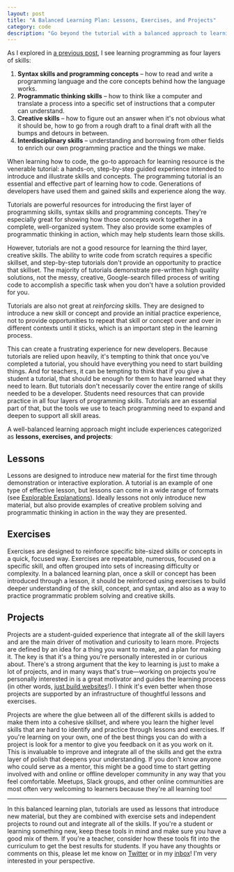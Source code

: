 ```yaml
---
layout: post
title: "A Balanced Learning Plan: Lessons, Exercises, and Projects"
category: code
description: "Go beyond the tutorial with a balanced approach to learning programming."
---
```


As I explored in [a previous post](/the-four-layers-of-programming-skills/), I see learning programming as four layers of skills:

1. **Syntax skills and programming concepts** – how to read and write a programming language and the core concepts behind how the language works.
2. **Programmatic thinking skills** – how to think like a computer and translate a process into a specific set of instructions that a computer can understand.
3. **Creative skills** – how to figure out an answer when it's not obvious what it should be, how to go from a rough draft to a final draft with all the bumps and detours in between.
4. **Interdisciplinary skills** – understanding and borrowing from other fields to enrich our own programming practice and the things we make.

When learning how to code, the go-to approach for learning resource is the venerable tutorial: a hands-on, step-by-step guided experience intended to introduce and illustrate skills and concepts. The programming tutorial is an essential and effective part of learning how to code. Generations of developers have used them and gained skills and experience along the way.

Tutorials are powerful resources for introducing the first layer of programming skills, syntax skills and programming concepts. They're especially great for showing how those concepts work together in a complete, well-organized system. They also provide some examples of programmatic thinking in action, which may help students learn those skills.

However, tutorials are not a good resource for learning the third layer, creative skills. The ability to write code from scratch requires a specific skillset, and step-by-step tutorials don't provide an opportunity to practice that skillset. The majority of tutorials demonstrate pre-written high quality solutions, not the messy, creative, Google-search filled process of writing code to accomplish a specific task when you don't have a solution provided for you.

Tutorials are also not great at _reinforcing_ skills. They are designed to introduce a new skill or concept and provide an initial practice experience, not to provide opportunities to repeat that skill or concept over and over in different contexts until it sticks, which is an important step in the learning process.

This can create a frustrating experience for new developers. Because tutorials are relied upon heavily, it's tempting to think that once you've completed a tutorial, you should have everything you need to start building things. And for teachers, it can be tempting to think that if you give a student a tutorial, that should be enough for them to have learned what they need to learn. But tutorials don't necessarily cover the entire range of skills needed to be a developer. Students need resources that can provide practice in all four layers of programming skills. Tutorials are an essential part of that, but the tools we use to teach programming need to expand and deepen to support all skill areas.

A well-balanced learning approach might include experiences categorized as **lessons, exercises, and projects**:

## Lessons

Lessons are designed to introduce new material for the first time through demonstration or interactive exploration. A tutorial is an example of one type of effective lesson, but lessons can come in a wide range of formats (see [Explorable Explanations](http://explorabl.es)). Ideally lessons not only introduce new material, but also provide examples of creative problem solving and programmatic thinking in action in the way they are presented.

## Exercises

Exercises are designed to reinforce specific bite-sized skills or concepts in a quick, focused way. Exercises are repeatable, numerous, focused on a specific skill, and often grouped into sets of increasing difficulty or complexity. In a balanced learning plan, once a skill or concept has been introduced through a lesson, it should be reinforced using exercises to build deeper understanding of the skill, concept, and syntax, and also as a way to practice programmatic problem solving and creative skills.

## Projects

Projects are a student-guided experience that integrate all of the skill layers and are the main driver of motivation and curiosity to learn more. Projects are defined by an idea for a thing you want to make, and a plan for making it. The key is that it's a thing you're personally interested in or curious about. There's a strong argument that the key to learning is just to make a lot of projects, and in many ways that's true—working on projects you're personally interested in is a great motivator and guides the learning process (in other words, [just build websites](https://github.com/melanierichards/just-build-websites)!). I think it's even better when those projects are supported by an infrastructure of thoughtful lessons and exercises.

Projects are where the glue between all of the different skills is added to make them into a cohesive skillset, and where you learn the higher level skills that are hard to identify and practice through lessons and exercises. If you're learning on your own, one of the best things you can do with a project is look for a mentor to give you feedback on it as you work on it. This is invaluable to improve and integrate all of the skills and get the extra layer of polish that deepens your understanding. If you don't know anyone who could serve as a mentor, this might be a good time to start getting involved with and online or offline developer community in any way that you feel comfortable. Meetups, Slack groups, and other online communities are most often very welcoming to learners because they're all learning too!

---

In this balanced learning plan, tutorials are used as lessons that introduce new material, but they are combined with exercise sets and independent projects to round out and integrate all of the skills. If you're a student or learning something new, keep these tools in mind and make sure you have a good mix of them. If you're a teacher, consider how these tools fit into the curriculum to get the best results for students. If you have any thoughts or comments on this, please let me know on [Twitter](http://twitter.com/kev_mcg) or in my [inbox](mailto:kevin.mcgillivray@me.com)! I'm very interested in your perspective.
